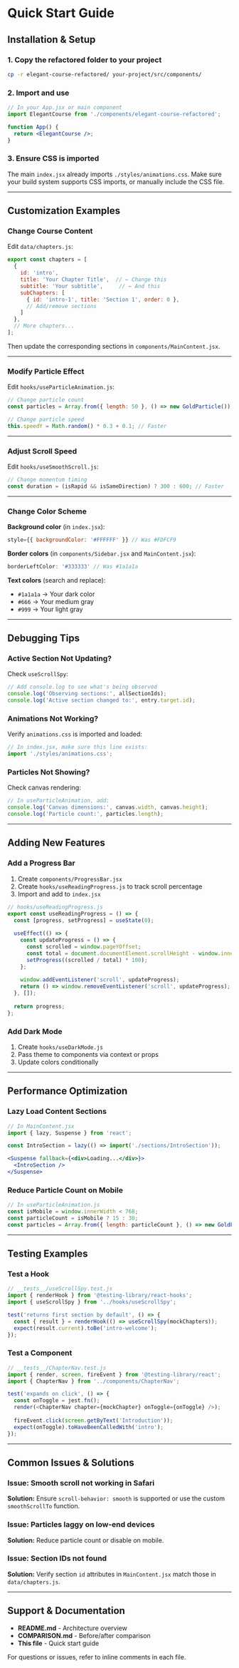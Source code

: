 # Quick Start Guide

## Installation & Setup

### 1. Copy the refactored folder to your project

```bash
cp -r elegant-course-refactored/ your-project/src/components/
```

### 2. Import and use

```jsx
// In your App.jsx or main component
import ElegantCourse from './components/elegant-course-refactored';

function App() {
  return <ElegantCourse />;
}
```

### 3. Ensure CSS is imported

The main `index.jsx` already imports `./styles/animations.css`. Make sure your build system supports CSS imports, or manually include the CSS file.

---

## Customization Examples

### Change Course Content

Edit `data/chapters.js`:

```javascript
export const chapters = [
  { 
    id: 'intro', 
    title: 'Your Chapter Title',  // ← Change this
    subtitle: 'Your subtitle',     // ← And this
    subChapters: [
      { id: 'intro-1', title: 'Section 1', order: 0 },
      // Add/remove sections
    ]
  },
  // More chapters...
];
```

Then update the corresponding sections in `components/MainContent.jsx`.

---

### Modify Particle Effect

Edit `hooks/useParticleAnimation.js`:

```javascript
// Change particle count
const particles = Array.from({ length: 50 }, () => new GoldParticle()); // Was 30

// Change particle speed
this.speedY = Math.random() * 0.3 + 0.1; // Faster
```

---

### Adjust Scroll Speed

Edit `hooks/useSmoothScroll.js`:

```javascript
// Change momentum timing
const duration = (isRapid && isSameDirection) ? 300 : 600; // Faster
```

---

### Change Color Scheme

**Background color** (in `index.jsx`):
```javascript
style={{ backgroundColor: '#FFFFFF' }} // Was #FDFCF9
```

**Border colors** (in `components/Sidebar.jsx` and `MainContent.jsx`):
```javascript
borderLeftColor: '#333333' // Was #1a1a1a
```

**Text colors** (search and replace):
- `#1a1a1a` → Your dark color
- `#666` → Your medium gray
- `#999` → Your light gray

---

## Debugging Tips

### Active Section Not Updating?

Check `useScrollSpy`:
```javascript
// Add console.log to see what's being observed
console.log('Observing sections:', allSectionIds);
console.log('Active section changed to:', entry.target.id);
```

### Animations Not Working?

Verify `animations.css` is imported and loaded:
```javascript
// In index.jsx, make sure this line exists:
import './styles/animations.css';
```

### Particles Not Showing?

Check canvas rendering:
```javascript
// In useParticleAnimation, add:
console.log('Canvas dimensions:', canvas.width, canvas.height);
console.log('Particle count:', particles.length);
```

---

## Adding New Features

### Add a Progress Bar

1. Create `components/ProgressBar.jsx`
2. Create `hooks/useReadingProgress.js` to track scroll percentage
3. Import and add to `index.jsx`

```jsx
// hooks/useReadingProgress.js
export const useReadingProgress = () => {
  const [progress, setProgress] = useState(0);
  
  useEffect(() => {
    const updateProgress = () => {
      const scrolled = window.pageYOffset;
      const total = document.documentElement.scrollHeight - window.innerHeight;
      setProgress((scrolled / total) * 100);
    };
    
    window.addEventListener('scroll', updateProgress);
    return () => window.removeEventListener('scroll', updateProgress);
  }, []);
  
  return progress;
};
```

### Add Dark Mode

1. Create `hooks/useDarkMode.js`
2. Pass theme to components via context or props
3. Update colors conditionally

---

## Performance Optimization

### Lazy Load Content Sections

```jsx
// In MainContent.jsx
import { lazy, Suspense } from 'react';

const IntroSection = lazy(() => import('./sections/IntroSection'));

<Suspense fallback={<div>Loading...</div>}>
  <IntroSection />
</Suspense>
```

### Reduce Particle Count on Mobile

```javascript
// In useParticleAnimation.js
const isMobile = window.innerWidth < 768;
const particleCount = isMobile ? 15 : 30;
const particles = Array.from({ length: particleCount }, () => new GoldParticle());
```

---

## Testing Examples

### Test a Hook

```javascript
// __tests__/useScrollSpy.test.js
import { renderHook } from '@testing-library/react-hooks';
import { useScrollSpy } from '../hooks/useScrollSpy';

test('returns first section by default', () => {
  const { result } = renderHook(() => useScrollSpy(mockChapters));
  expect(result.current).toBe('intro-welcome');
});
```

### Test a Component

```javascript
// __tests__/ChapterNav.test.js
import { render, screen, fireEvent } from '@testing-library/react';
import { ChapterNav } from '../components/ChapterNav';

test('expands on click', () => {
  const onToggle = jest.fn();
  render(<ChapterNav chapter={mockChapter} onToggle={onToggle} />);
  
  fireEvent.click(screen.getByText('Introduction'));
  expect(onToggle).toHaveBeenCalledWith('intro');
});
```

---

## Common Issues & Solutions

### Issue: Smooth scroll not working in Safari
**Solution:** Ensure `scroll-behavior: smooth` is supported or use the custom `smoothScrollTo` function.

### Issue: Particles laggy on low-end devices
**Solution:** Reduce particle count or disable on mobile.

### Issue: Section IDs not found
**Solution:** Verify section `id` attributes in `MainContent.jsx` match those in `data/chapters.js`.

---

## Support & Documentation

- **README.md** - Architecture overview
- **COMPARISON.md** - Before/after comparison
- **This file** - Quick start guide

For questions or issues, refer to inline comments in each file.
